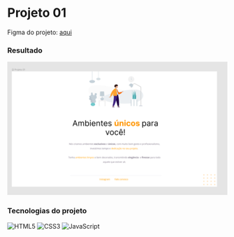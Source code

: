 # Projeto 01

Figma do projeto: [aqui](https://www.figma.com/file/fAvYZz4dPV5MfhL77XkqkD/Explorer---Projeto-01/duplicate)

### Resultado

![Projeto 1](./assets/projeto01.png)

### Tecnologias do projeto

![HTML5](https://img.shields.io/badge/HTML5-E34F26?style=flat&logo=html5&logoColor=white) ![CSS3](https://img.shields.io/badge/CSS3-1572B6?style=flat&logo=css3&logoColor=white) ![JavaScript](https://img.shields.io/badge/JavaScript-F7DF1E?style=flat&logo=javascript&logoColor=black)
